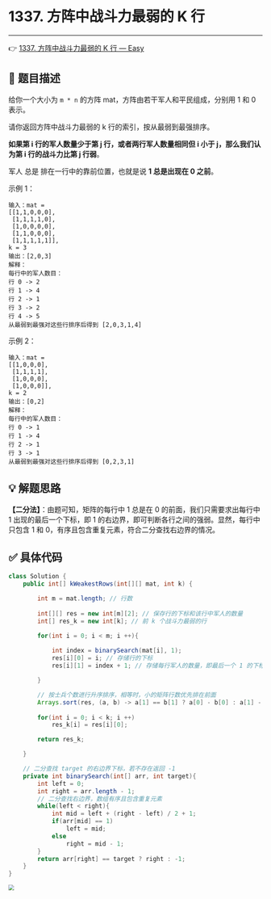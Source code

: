 # 1337. 方阵中战斗力最弱的 K 行

---

👉 [1337. 方阵中战斗力最弱的 K 行 — Easy](https://leetcode-cn.com/problems/the-k-weakest-rows-in-a-matrix/)

## 📜 题目描述

给你一个大小为 `m * n` 的方阵 mat，方阵由若干军人和平民组成，分别用 1 和 0 表示。

请你返回方阵中战斗力最弱的 k 行的索引，按从最弱到最强排序。

**如果第 i 行的军人数量少于第 j 行，或者两行军人数量相同但 i 小于 j，那么我们认为第 i 行的战斗力比第 j 行弱**。

军人 总是 排在一行中的靠前位置，也就是说 **1 总是出现在 0 之前**。

示例 1：

```
输入：mat = 
[[1,1,0,0,0],
 [1,1,1,1,0],
 [1,0,0,0,0],
 [1,1,0,0,0],
 [1,1,1,1,1]], 
k = 3
输出：[2,0,3]
解释：
每行中的军人数目：
行 0 -> 2 
行 1 -> 4 
行 2 -> 1 
行 3 -> 2 
行 4 -> 5 
从最弱到最强对这些行排序后得到 [2,0,3,1,4]
```


示例 2：

```
输入：mat = 
[[1,0,0,0],
 [1,1,1,1],
 [1,0,0,0],
 [1,0,0,0]], 
k = 2
输出：[0,2]
解释： 
每行中的军人数目：
行 0 -> 1 
行 1 -> 4 
行 2 -> 1 
行 3 -> 1 
从最弱到最强对这些行排序后得到 [0,2,3,1]
```

## 💡 解题思路 

**【二分法】**：由题可知，矩阵的每行中 1 总是在 0 的前面，我们只需要求出每行中 1 出现的最后一个下标，即 1 的右边界，即可判断各行之间的强弱。显然，每行中只包含 1 和 0，有序且包含重复元素，符合二分查找右边界的情况。


## ✅  具体代码 


```java
class Solution {
    public int[] kWeakestRows(int[][] mat, int k) {

        int m = mat.length; // 行数
        
        int[][] res = new int[m][2]; // 保存行的下标和该行中军人的数量
        int[] res_k = new int[k]; // 前 k 个战斗力最弱的行

        for(int i = 0; i < m; i ++){
            
            int index = binarySearch(mat[i], 1);
            res[i][0] = i; // 存储行的下标
            res[i][1] = index + 1; // 存储每行军人的数量，即最后一个 1 的下标 + 1

        }

        // 按士兵个数进行升序排序，相等时，小的矩阵行数优先排在前面
        Arrays.sort(res, (a, b) -> a[1] == b[1] ? a[0] - b[0] : a[1] - b[1]);
        
        for(int i = 0; i < k; i ++)
            res_k[i] = res[i][0];

        return res_k;

    }

    // 二分查找 target 的右边界下标，若不存在返回 -1
    private int binarySearch(int[] arr, int target){
        int left = 0;
        int right = arr.length - 1;
        // 二分查找右边界，数组有序且包含重复元素
        while(left < right){
            int mid = left + (right - left) / 2 + 1;
            if(arr[mid] == 1)
                left = mid;
            else
                right = mid - 1;
        }
        return arr[right] == target ? right : -1;
    }
}
```

<img src="https://cs-wiki.oss-cn-shanghai.aliyuncs.com/img/20201019200904.png" style="zoom:67%;" />